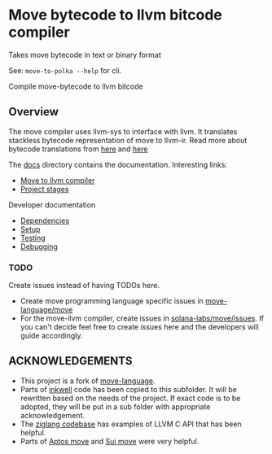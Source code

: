 # Move bytecode to llvm bitcode compiler

Takes move bytecode in text or binary format

See: `move-to-polka --help` for cli.

Compile move-bytecode to llvm bitcode

## Overview

The move compiler uses llvm-sys to interface with llvm. It translates stackless bytecode representation of move to llvm-ir.
Read more about bytecode translations from [here](https://github.com/move-language/move/issues/817) and [here](https://brson.github.io/2023/03/12/move-on-llvm#challenges-of-porting-move)

The [docs](./docs) directory contains the documentation. Interesting links:

- [Move to llvm compiler](./docs/MoveToLLVM.md)
- [Project stages](./docs/MoveToLLVM.md#project-stages)

Developer documentation

- [Dependencies](./docs/Development.md#Dependencies)
- [Setup](./docs/Development.md#Setup)
- [Testing](./docs/Development.md#Testing)
- [Debugging](./docs/Development.md#Debugging)

### TODO

Create issues instead of having TODOs here.

- Create move programming language specific issues in [move-language/move](https://github.com/move-language/move/issues)
- For the move-llvm compiler, create issues in [solana-labs/move/issues](https://github.com/solana-labs/move/issues). If you can't decide feel free to create issues here and the developers will guide accordingly.

## ACKNOWLEDGEMENTS

- This project is a fork of [move-language](https://github.com/move-language/move).
- Parts of [inkwell](https://github.com/TheDan64/inkwell) code has been copied to this subfolder.
  It will be rewritten based on the needs of the project. If exact code is to be adopted, they will be
  put in a sub folder with appropriate acknowledgement.
- The [ziglang codebase](https://git.sr.ht/~andrewrk/ziglang/tree/master) has examples of LLVM C API that has been helpful.
- Parts of [Aptos move](https://github.com/aptos-labs/aptos-core) and [Sui move](https://github.com/MystenLabs/sui) were very helpful.
